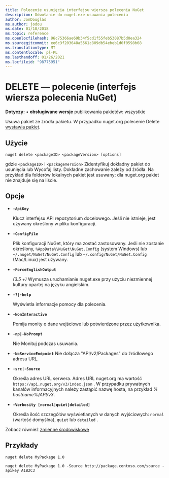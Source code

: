 ```yaml
---
title: Polecenie usunięcia interfejsu wiersza polecenia NuGet
description: Odwołanie do nuget.exe usuwania polecenia
author: JonDouglas
ms.author: jodou
ms.date: 01/18/2018
ms.topic: reference
ms.openlocfilehash: 96c75366ae69b34f5cd1f55feb53087b5d0ea324
ms.sourcegitcommit: ee6c3f203648a5561c809db54ebeb1d0f0598b68
ms.translationtype: MT
ms.contentlocale: pl-PL
ms.lasthandoff: 01/26/2021
ms.locfileid: "98775951"
---
```

# <a name="delete-command-nuget-cli"></a>DELETE — polecenie (interfejs wiersza polecenia NuGet)

**Dotyczy:** &bullet; **obsługiwane wersje** publikowania pakietów: wszystkie

Usuwa pakiet ze źródła pakietu. W przypadku nuget.org polecenie Delete [wystawia pakiet](../../nuget-org/policies/deleting-packages.md).

## <a name="usage"></a>Użycie

```cli
nuget delete <packageID> <packageVersion> [options]
```

gdzie `<packageID>` i `<packageVersion>` Zidentyfikuj dokładny pakiet do usunięcia lub Wycofaj listy. Dokładne zachowanie zależy od źródła. Na przykład dla folderów lokalnych pakiet jest usuwany; dla nuget.org pakiet nie znajduje się na liście.

## <a name="options"></a>Opcje

- **`-ApiKey`**

  Klucz interfejsu API repozytorium docelowego. Jeśli nie istnieje, jest używany określony w pliku konfiguracji.

- **`-ConfigFile`**

  Plik konfiguracji NuGet, który ma zostać zastosowany. Jeśli nie zostanie określony, `%AppData%\NuGet\NuGet.Config` (system Windows) lub `~/.nuget/NuGet/NuGet.Config` lub `~/.config/NuGet/NuGet.Config` (Mac/Linux) jest używany.

- **`-ForceEnglishOutput`**

  *(3.5 +)* Wymusza uruchamianie nuget.exe przy użyciu niezmiennej kultury opartej na języku angielskim.

- **`-?|-help`**

  Wyświetla informacje pomocy dla polecenia.

- **`-NonInteractive`**

  Pomija monity o dane wejściowe lub potwierdzone przez użytkownika.

 - **`-np|-NoPrompt`**

   Nie Monituj podczas usuwania.

 - **`-NoServiceEndpoint`** Nie dołącza "API/v2/Packages" do źródłowego adresu URL.

- **`-src|-Source`**

  Określa adres URL serwera. Adres URL nuget.org ma wartość `https://api.nuget.org/v3/index.json` . W przypadku prywatnych kanałów informacyjnych należy zastąpić nazwę hosta, na przykład *% hostname%/API/v3*.

- **`-Verbosity [normal|quiet|detailed]`**

  Określa ilość szczegółów wyświetlanych w danych wyjściowych: `normal` (wartość domyślna), `quiet` lub `detailed` .

Zobacz również [zmienne środowiskowe](cli-ref-environment-variables.md)

## <a name="examples"></a>Przykłady

```cli
nuget delete MyPackage 1.0

nuget delete MyPackage 1.0 -Source http://package.contoso.com/source -apikey A1B2C3
```
